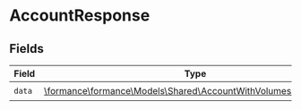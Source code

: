 # AccountResponse


## Fields

| Field                                                                                                                  | Type                                                                                                                   | Required                                                                                                               | Description                                                                                                            |
| ---------------------------------------------------------------------------------------------------------------------- | ---------------------------------------------------------------------------------------------------------------------- | ---------------------------------------------------------------------------------------------------------------------- | ---------------------------------------------------------------------------------------------------------------------- |
| `data`                                                                                                                 | [\formance\formance\Models\Shared\AccountWithVolumesAndBalances](../../models/shared/AccountWithVolumesAndBalances.md) | :heavy_check_mark:                                                                                                     | N/A                                                                                                                    |